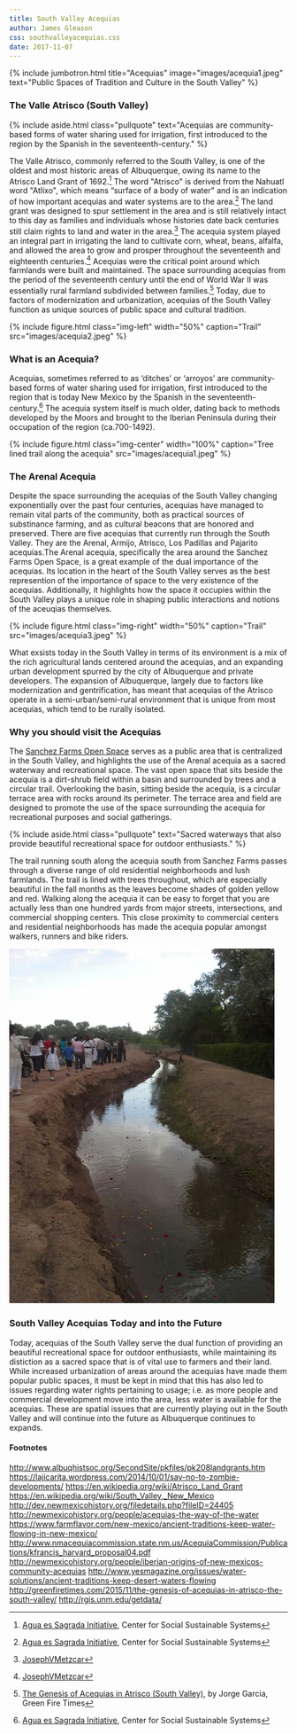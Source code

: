 ```yaml
---
title: South Valley Acequias
author: James Gleason
css: southvalleyacequias.css
date: 2017-11-07
---
```


{% include jumbotron.html
title="Acequias"
image="images/acequia1.jpeg"
text="Public Spaces of Tradition and Culture in the South Valley"
%}

### The Valle Atrisco (South Valley)

{% include aside.html
  class="pullquote"
  text="Acequias are community-based forms of water sharing used for irrigation, first introduced to the region by the Spanish in the seventeenth-century."
  %}

The Valle Atrisco, commonly referred to the South Valley, is one of the oldest and most historic areas of Albuquerque, owing its name to the Atrisco Land Grant of 1692.[^source1] The word "Atrisco" is derived from the Nahuatl word "Atlixo", which means “surface of a body of water" and is an indication of how important acequias and water systems are to the area.[^source2] The land grant was designed to spur settlement in the area and is still relatively intact to this day as families and individuals whose histories date back centuries still claim rights to land and water in the area.[^source3] The acequia system played an integral part in irrigating the land to cultivate corn, wheat, beans, alfalfa, and allowed the area to grow and prosper throughout the seventeenth and eighteenth centuries.[^source4] Acequias were the critical point around which farmlands were built and maintained. The space surrounding acequias from the period of the seventeenth century until the end of World War II was essentially rural farmland subdivided between families.[^source5] Today, due to factors of modernization and urbanization, acequias of the South Valley function as unique sources of public space and cultural tradition.
  
  {% include figure.html class="img-left" width="50%" caption="Trail" src="images/acequia2.jpeg" %}
  
### What is an Acequia?

Acequias, sometimes referred to as ‘ditches’ or ‘arroyos’ are community-based forms of water sharing used for irrigation, first introduced to the region that is today New Mexico by the Spanish in the seventeenth-century.[^source6] The acequia system itself is much older, dating back to methods developed by the Moors and brought to the Iberian Peninsula during their occupation of the region (ca.700-1492).

{% include figure.html
class="img-center"
width="100%"
caption="Tree lined trail along the acequia"
src="images/acequia1.jpeg"
%}

### The Arenal Acequia

Despite the space surrounding the acequias of the South Valley changing exponentially over the past four centuries, acequias have managed to remain vital parts of the community, both as practical sources of substinance farming, and as cultural beacons that are honored and preserved. There are five acequias that currently run through the South Valley. They are the Arenal, Armijo, Atrisco, Los Padillas and Pajarito acequias.The Arenal acequia, specifically the area around the Sanchez Farms Open Space, is a great example of the dual importance of the acequias. Its location in the heart of the South Valley serves as the best represention of the importance of space to the very existence of the acequias. Additionally, it highlights how the space it occupies within the South Valley plays a unique role in shaping public interactions and notions of the aceuqias themselves.

{% include figure.html class="img-right" width="50%" caption="Trail" src="images/acequia3.jpeg" %}

What exsists today in the South Valley in terms of its environment is a mix of the rich agricultural lands centered around the acequias, and an expanding urban development spurred by the city of Albuquerque and private developers. The expansion of Albuquerque, largely due to factors like modernization and gentrification, has meant that acequias of the Atrisco operate in a semi-urban/semi-rural environment that is unique from most acequias, which tend to be rurally isolated.

### Why you should visit the Acequias

The [Sanchez Farms Open Space](http://www.bernco.gov/community-services/sanchez-farm-open-space.aspx) serves as a public area that is centralized in the South Valley, and highlights the use of the Arenal acequia as a sacred waterway and recreational space. The vast open space that sits beside the acequia is a dirt-shrub field within a basin and surrounded by trees and a circular trail. Overlooking the basin, sitting beside the acequia, is a circular terrace area with rocks around its perimeter. The terrace area and field are designed to promote the use of the space surrounding the acequia for recreational purposes and social gatherings.

{% include aside.html
  class="pullquote"
  text="Sacred waterways that also provide beautiful recreational space for outdoor enthusiasts."
  %}

The trail running south along the acequia south from Sanchez Farms passes through a diverse range of old residential neighborhoods and lush farmlands. The trail is lined with trees throughout, which are especially beautiful in the fall months as the leaves become shades of golden yellow and red. Walking along the acequia it can be easy to forget that you are actually less than one hundred yards from major streets, intersections, and commercial shopping centers. This close proximity to commercial centers and residential neighborhoods has made the acequia popular amongst walkers, runners and bike riders.

![South Valley Acequia](images/acequia5.jpeg)

### South Valley Acequias Today and into the Future

Today, acequias of the South Valley serve the dual function of providing an beautiful recreational space for outdoor enthusiasts, while maintaining its distiction as a sacred space that is of vital use to farmers and their land. While increased urbanization of areas around the acequias have made them popular public spaces, it must be kept in mind that this has also led to issues regarding water rights pertaining to usage; i.e. as more people and commercial development move into the area, less water is available for the acequias. These are spatial issues that are currently playing out in the South Valley and will continue into the future as Albuquerque continues to expands.    

#### Footnotes

[^source1]: [Agua es Sagrada Initiative](https://www.cesoss.org/agua-es-sagrada-initiative), Center for Social Sustainable Systems
[^source2]: [Agua es Sagrada Initiative](https://www.cesoss.org/agua-es-sagrada-initiative), Center for Social Sustainable Systems
[^source3]: [JosephVMetzcar](http://dev.newmexicohistory.org/)
[^source4]: [JosephVMetzcar](http://dev.newmexicohistory.org/)
[^source5]: [The Genesis of Acequias in Atrisco (South Valley)](http://greenfiretimes.com/2015/11/the-genesis-of-acequias-in-atrisco-the-south-valley/), by Jorge Garcia, Green Fire Times
[^source6]: [Agua es Sagrada Initiative](https://www.cesoss.org/agua-es-sagrada-initiative), Center for Social Sustainable Systems

http://www.albuqhistsoc.org/SecondSite/pkfiles/pk208landgrants.htm
https://lajicarita.wordpress.com/2014/10/01/say-no-to-zombie-developments/
https://en.wikipedia.org/wiki/Atrisco_Land_Grant
https://en.wikipedia.org/wiki/South_Valley,_New_Mexico
http://dev.newmexicohistory.org/filedetails.php?fileID=24405
http://newmexicohistory.org/people/acequias-the-way-of-the-water
https://www.farmflavor.com/new-mexico/ancient-traditions-keep-water-flowing-in-new-mexico/
http://www.nmacequiacommission.state.nm.us/AcequiaCommission/Publications/kfrancis_harvard_proposal04.pdf
http://newmexicohistory.org/people/iberian-origins-of-new-mexicos-community-acequias
http://www.yesmagazine.org/issues/water-solutions/ancient-traditions-keep-desert-waters-flowing
http://greenfiretimes.com/2015/11/the-genesis-of-acequias-in-atrisco-the-south-valley/
http://rgis.unm.edu/getdata/

